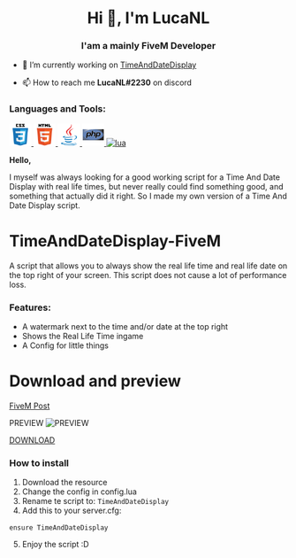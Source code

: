 <h1 align="center">Hi 👋, I'm LucaNL</h1>
<h3 align="center">I'am a mainly FiveM Developer</h3>

- 🔭 I’m currently working on [TimeAndDateDisplay](https://github.com/LucaNL/TimeAndDateDisplay-FiveM/)

- 📫 How to reach me **LucaNL#2230** on discord

<h3 align="left">Languages and Tools:</h3>
<p align="left"> <a href="https://www.w3schools.com/css/" target="_blank" rel="noreferrer"> <img src="https://raw.githubusercontent.com/devicons/devicon/master/icons/css3/css3-original-wordmark.svg" alt="css3" width="40" height="40"/> </a> <a href="https://www.w3.org/html/" target="_blank" rel="noreferrer"> <img src="https://raw.githubusercontent.com/devicons/devicon/master/icons/html5/html5-original-wordmark.svg" alt="html5" width="40" height="40"/> </a> <a href="https://www.java.com" target="_blank" rel="noreferrer"> <img src="https://raw.githubusercontent.com/devicons/devicon/master/icons/java/java-original.svg" alt="java" width="40" height="40"/> </a> <a href="https://www.php.net" target="_blank" rel="noreferrer"> <img src="https://raw.githubusercontent.com/devicons/devicon/master/icons/php/php-original.svg" alt="php" width="40" height="40"/> </a> <a href="https://www.lua.org" target="_blank" rel="noreferrer"> <img src="https://upload.wikimedia.org/wikipedia/commons/thumb/c/cf/Lua-Logo.svg/1024px-Lua-Logo.svg.png" alt="lua" width="40" height="40"/> </a> 
</p>


**Hello,**

I myself was always looking for a good working script for a Time And Date Display with real life times, but never really could find something good, and something that actually did it right. So I made my own version of a Time And Date Display script.

# TimeAndDateDisplay-FiveM
A script that allows you to always show the real life time and real life date on the top right of your screen. This script does not cause a lot of performance loss.

### Features:

- A watermark next to the time and/or date at the top right
- Shows the Real Life Time ingame
- A Config for little things
  
# Download and preview
[FiveM Post](https://forum.cfx.re/t/release-free-carwipe-fivem/4839898)

PREVIEW
![PREVIEW](https://i.imgur.com/WokeAPF.png)

[DOWNLOAD](https://github.com/LucaNL/TimeAndDateDisplay-FiveM/archive/refs/heads/main.zip) 

### How to install
1. Download the resource
2. Change the config in config.lua
3. Rename te script to: ```TimeAndDateDisplay```
4. Add this to your server.cfg:
```
ensure TimeAndDateDisplay
```
5. Enjoy the script :D
